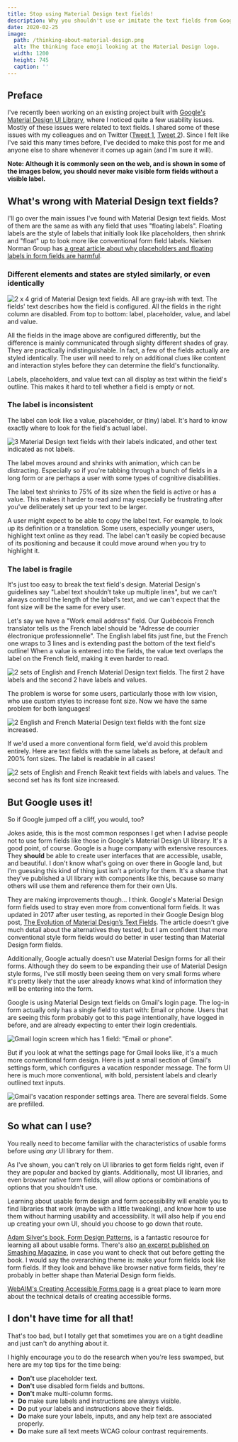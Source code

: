 ```yaml
---
title: Stop using Material Design text fields!
description: Why you shouldn't use or imitate the text fields from Google's Material Design UI library.
date: 2020-02-25
image:
  path: /thinking-about-material-design.png
  alt: The thinking face emoji looking at the Material Design logo.
  width: 1200
  height: 745
  caption: ''
---
```


<!-- TODO: Update date? -->

## Preface
I've recently been working on an existing project built with [Google's Material Design UI Library](https://material.io/), where I noticed quite a few usability issues. Mostly of these issues were related to text fields. I shared some of these issues with my colleagues and on Twitter ([Tweet 1](https://twitter.com/missmatsuko/status/1230564970800111617), [Tweet 2](https://twitter.com/missmatsuko/status/1231438167007354880)). Since I felt like I've said this many times before, I've decided to make this post for me and anyone else to share whenever it comes up again (and I'm sure it will).

**Note: Although it is commonly seen on the web, and is shown in some of the images below, you should never make visible form fields without a visible label.**

## What's wrong with Material Design text fields?
I'll go over the main issues I've found with Material Design text fields. Most of them are the same as with any field that uses "floating labels". Floating labels are the style of labels that initially look like placeholders, then shrink and "float" up to look more like conventional form field labels. Nielsen Norman Group has [a great article about why placeholders and floating labels in form fields are harmful](https://www.nngroup.com/articles/form-design-placeholders/).

### Different elements and states are styled similarly, or even identically

![2 x 4 grid of Material Design text fields. All are gray-ish with text. The fields' text describes how the field is configured. All the fields in the right column are disabled. From top to bottom: label, placeholder, value, and label and value.](./assets/stop-using-material-design-text-fields/material-design-fields-descriptive-text.png)

All the fields in the image above are configured differently, but the difference is mainly communicated through slighty different shades of gray. They are practically indistinguishable. In fact, a few of the fields actually are styled identically. The user will need to rely on additional clues like content and interaction styles before they can determine the field's functionality.

Labels, placeholders, and value text can all display as text within the field's outline. This makes it hard to tell whether a field is empty or not.

### The label is inconsistent
The label can look like a value, placeholder, or (tiny) label. It's hard to know exactly where to look for the field's actual label.

![3 Material Design text fields with their labels indicated, and other text indicated as not labels.](./assets/stop-using-material-design-text-fields/material-design-field-label-position-shade.png)

The label moves around and shrinks with animation, which can be distracting. Especially so if you're tabbing through a bunch of fields in a long form or are perhaps a user with some types of cognitive disabilities.

The label text shrinks to 75% of its size when the field is active or has a value. This makes it harder to read and may especially be frustrating after you've deliberately set up your text to be larger.

A user might expect to be able to copy the label text. For example, to look up its definition or a translation. Some users, especially younger users, highlight text online as they read. The label can't easily be copied because of its positioning and because it could move around when you try to highlight it.

### The label is fragile
It's just too easy to break the text field's design. Material Design's guidelines say "Label text shouldn’t take up multiple lines", but we can't always control the length of the label's text, and we can't expect that the font size will be the same for every user.

Let's say we have a "Work email address" field. Our Québécois French translator tells us the French label should be "Adresse de courrier électronique professionnelle". The English label fits just fine, but the French one wraps to 3 lines and is extending past the bottom of the text field's outline! When a value is entered into the fields, the value text overlaps the label on the French field, making it even harder to read.

![2 sets of English and French Material Design text fields. The first 2 have labels and the second 2 have labels and values.](./assets/stop-using-material-design-text-fields/translated-fields-material-design-without-and-with-value.png)

The problem is worse for some users, particularly those with low vision, who use custom styles to increase font size. Now we have the same problem for both languages!

![2 English and French Material Design text fields with the font size increased.](./assets/stop-using-material-design-text-fields/translated-fields-material-design-large-font-size-with-value.png)

If we'd used a more conventional form field, we'd avoid this problem entirely. Here are text fields with the same labels as before, at default and 200% font sizes. The label is readable in all cases!

![2 sets of English and French Reakit text fields with labels and values. The second set has its font size increased.](./assets/stop-using-material-design-text-fields/translated-fields-reakit-default-and-large-font-size-with-value.png)

## But Google uses it!
<!-- TODO: Break up this wall of text? -->
So if Google jumped off a cliff, you would, too?

Jokes aside, this is the most common responses I get when I advise people not to use form fields like those in Google's Material Design UI library. It's a good point, of course. Google is a huge company with extensive resources. They **should** be able to create user interfaces that are accessible, usable, and beautiful. I don't know what's going on over there in Google land, but I'm guessing this kind of thing just isn't a priority for them. It's a shame that they've published a UI library with components like this, because so many others will use them and reference them for their own UIs.

They are making improvements though... I think. Google's Material Design form fields used to stray even more from conventional form fields. It was updated in 2017 after user testing, as reported in their Google Design blog post, [The Evolution of Material Design’s Text Fields](https://medium.com/google-design/the-evolution-of-material-designs-text-fields-603688b3fe03). The article doesn't give much detail about the alternatives they tested, but I am confident that more conventional style form fields would do better in user testing than Material Design form fields.

Additionally, Google actually doesn't use Material Design forms for all their forms. Although they do seem to be expanding their use of Material Design style forms, I've still mostly been seeing them on very small forms where it's pretty likely that the user already knows what kind of information they will be entering into the form.

Google is using Material Design text fields on Gmail's login page. The log-in form actually only has a single field to start with: Email or phone. Users that are seeing this form probably got to this page intentionally, have logged in before, and are already expecting to enter their login credentials.

![Gmail login screen which has 1 field: "Email or phone".](./assets/stop-using-material-design-text-fields/gmail-login.png)

But if you look at what the settings page for Gmail looks like, it's a much more conventional form design. Here is just a small section of Gmail's settings form, which configures a vacation responder message. The form UI here is much more conventional, with bold, persistent labels and clearly outlined text inputs.

![Gmail's vacation responder settings area. There are several fields. Some are prefilled.](./assets/stop-using-material-design-text-fields/gmail-vacation-responder.png)

## So what can I use?
You really need to become familiar with the characteristics of usable forms before using *any* UI library for them.

As I've shown, you can't rely on UI libraries to get form fields right, even if they are popular and backed by giants. Additionally, most UI libraries, and even browser native form fields, will allow options or combinations of options that you shouldn't use.

Learning about usable form design and form accessibility will enable you to find libraries that work (maybe with a little tweaking), and know how to use them without harming usability and accessibility. It will also help if you end up creating your own UI, should you choose to go down that route.

[Adam Silver's book, Form Design Patterns](https://formdesignpatterns.com/), is a fantastic resource for learning all about usable forms. There's also [an excerpt published on Smashing Magazine](https://www.smashingmagazine.com/2018/10/form-design-patterns-excerpt-a-registration-form/), in case you want to check that out before getting the book. I would say the overarching theme is: make your form fields look like form fields. If they look and behave like browser native form fields, they're probably in better shape than Material Design form fields.

[WebAIM's Creating Accessible Forms page](https://webaim.org/techniques/forms/) is a great place to learn more about the technical details of creating accessible forms.

## I don't have time for all that!
That's too bad, but I totally get that sometimes you are on a tight deadline and just can't do anything about it.

I highly encourage you to do the research when you're less swamped, but here are my top tips for the time being:
- **Don't** use placeholder text.
- **Don't** use disabled form fields and buttons.
- **Don't** make multi-column forms.
- **Do** make sure labels and instructions are always visible.
- **Do** put your labels and instructions above their fields.
- **Do** make sure your labels, inputs, and any help text are associated properly.
- **Do** make sure all text meets WCAG colour contrast requirements.

<!-- TODO: Mention [Reakit](https://reakit.io/)? Other UI libraries? -->

